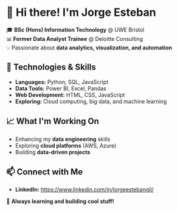 # 👋 Hi there! I'm Jorge Esteban  

🎓 **BSc (Hons) Information Technology** @ UWE Bristol  
📊 **Former Data Analyst Trainee** @ Deloitte Consulting  
💡 Passionate about **data analytics, visualization, and automation**  

## 🔧 Technologies & Skills  
- **Languages:** Python, SQL, JavaScript  
- **Data Tools:** Power BI, Excel, Pandas  
- **Web Development:** HTML, CSS, JavaScript  
- **Exploring:** Cloud computing, big data, and machine learning  

## 📈 What I'm Working On  
- Enhancing my **data engineering** skills  
- Exploring **cloud platforms** (AWS, Azure)  
- Building **data-driven projects**  

## 📫 Connect with Me  
- **LinkedIn:** https://www.linkedin.com/in/jorgeestebangil/

🚀 **Always learning and building cool stuff!**  
